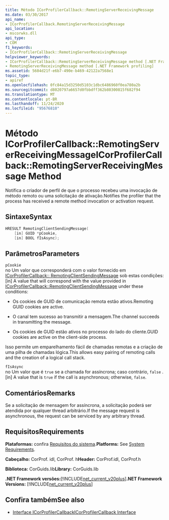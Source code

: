 ```yaml
---
title: Método ICorProfilerCallback::RemotingServerReceivingMessage
ms.date: 03/30/2017
api_name:
- ICorProfilerCallback.RemotingServerReceivingMessage
api_location:
- mscorwks.dll
api_type:
- COM
f1_keywords:
- ICorProfilerCallback::RemotingServerReceivingMessage
helpviewer_keywords:
- ICorProfilerCallback::RemotingServerReceivingMessage method [.NET Framework profiling]
- RemotingServerReceivingMessage method [.NET Framework profiling]
ms.assetid: 5604d21f-e6b7-490e-b469-42122a7568e1
topic_type:
- apiref
ms.openlocfilehash: 0fc84a15d3250d5103c1dbc6486960f0ea780a2b
ms.sourcegitcommit: d8020797a6657d0fbbdff362b80300815f682f94
ms.translationtype: MT
ms.contentlocale: pt-BR
ms.lasthandoff: 11/24/2020
ms.locfileid: "95676810"
---
```

# <a name="icorprofilercallbackremotingserverreceivingmessage-method"></a><span data-ttu-id="fcf0b-102">Método ICorProfilerCallback::RemotingServerReceivingMessage</span><span class="sxs-lookup"><span data-stu-id="fcf0b-102">ICorProfilerCallback::RemotingServerReceivingMessage Method</span></span>

<span data-ttu-id="fcf0b-103">Notifica o criador de perfil de que o processo recebeu uma invocação de método remoto ou uma solicitação de ativação.</span><span class="sxs-lookup"><span data-stu-id="fcf0b-103">Notifies the profiler that the process has received a remote method invocation or activation request.</span></span>  
  
## <a name="syntax"></a><span data-ttu-id="fcf0b-104">Sintaxe</span><span class="sxs-lookup"><span data-stu-id="fcf0b-104">Syntax</span></span>  
  
```cpp  
HRESULT RemotingClientSendingMessage(  
    [in] GUID *pCookie,  
    [in] BOOL fIsAsync);  
```  
  
## <a name="parameters"></a><span data-ttu-id="fcf0b-105">Parâmetros</span><span class="sxs-lookup"><span data-stu-id="fcf0b-105">Parameters</span></span>  

 `pCookie`  
 <span data-ttu-id="fcf0b-106">no Um valor que corresponderá com o valor fornecido em [ICorProfilerCallback:: RemotingClientSendingMessage](icorprofilercallback-remotingclientsendingmessage-method.md) sob estas condições:</span><span class="sxs-lookup"><span data-stu-id="fcf0b-106">[in] A value that will correspond with the value provided in [ICorProfilerCallback::RemotingClientSendingMessage](icorprofilercallback-remotingclientsendingmessage-method.md) under these conditions:</span></span>  
  
- <span data-ttu-id="fcf0b-107">Os cookies de GUID de comunicação remota estão ativos.</span><span class="sxs-lookup"><span data-stu-id="fcf0b-107">Remoting GUID cookies are active.</span></span>  
  
- <span data-ttu-id="fcf0b-108">O canal tem sucesso ao transmitir a mensagem.</span><span class="sxs-lookup"><span data-stu-id="fcf0b-108">The channel succeeds in transmitting the message.</span></span>  
  
- <span data-ttu-id="fcf0b-109">Os cookies de GUID estão ativos no processo do lado do cliente.</span><span class="sxs-lookup"><span data-stu-id="fcf0b-109">GUID cookies are active on the client-side process.</span></span>  
  
 <span data-ttu-id="fcf0b-110">Isso permite um emparelhamento fácil de chamadas remotas e a criação de uma pilha de chamadas lógica.</span><span class="sxs-lookup"><span data-stu-id="fcf0b-110">This allows easy pairing of remoting calls and the creation of a logical call stack.</span></span>  
  
 `fIsAsync`  
 <span data-ttu-id="fcf0b-111">no Um valor que é `true` se a chamada for assíncrona; caso contrário, `false` .</span><span class="sxs-lookup"><span data-stu-id="fcf0b-111">[in] A value that is `true` if the call is asynchronous; otherwise, `false`.</span></span>  
  
## <a name="remarks"></a><span data-ttu-id="fcf0b-112">Comentários</span><span class="sxs-lookup"><span data-stu-id="fcf0b-112">Remarks</span></span>  

 <span data-ttu-id="fcf0b-113">Se a solicitação de mensagem for assíncrona, a solicitação poderá ser atendida por qualquer thread arbitrário.</span><span class="sxs-lookup"><span data-stu-id="fcf0b-113">If the message request is asynchronous, the request can be serviced by any arbitrary thread.</span></span>  
  
## <a name="requirements"></a><span data-ttu-id="fcf0b-114">Requisitos</span><span class="sxs-lookup"><span data-stu-id="fcf0b-114">Requirements</span></span>  

 <span data-ttu-id="fcf0b-115">**Plataformas:** confira [Requisitos do sistema](../../get-started/system-requirements.md).</span><span class="sxs-lookup"><span data-stu-id="fcf0b-115">**Platforms:** See [System Requirements](../../get-started/system-requirements.md).</span></span>  
  
 <span data-ttu-id="fcf0b-116">**Cabeçalho:** CorProf. idl, CorProf. h</span><span class="sxs-lookup"><span data-stu-id="fcf0b-116">**Header:** CorProf.idl, CorProf.h</span></span>  
  
 <span data-ttu-id="fcf0b-117">**Biblioteca:** CorGuids.lib</span><span class="sxs-lookup"><span data-stu-id="fcf0b-117">**Library:** CorGuids.lib</span></span>  
  
 <span data-ttu-id="fcf0b-118">**.NET Framework versões:**[!INCLUDE[net_current_v20plus](../../../../includes/net-current-v20plus-md.md)]</span><span class="sxs-lookup"><span data-stu-id="fcf0b-118">**.NET Framework Versions:** [!INCLUDE[net_current_v20plus](../../../../includes/net-current-v20plus-md.md)]</span></span>  
  
## <a name="see-also"></a><span data-ttu-id="fcf0b-119">Confira também</span><span class="sxs-lookup"><span data-stu-id="fcf0b-119">See also</span></span>

- [<span data-ttu-id="fcf0b-120">Interface ICorProfilerCallback</span><span class="sxs-lookup"><span data-stu-id="fcf0b-120">ICorProfilerCallback Interface</span></span>](icorprofilercallback-interface.md)
